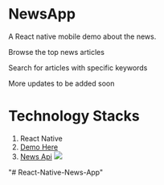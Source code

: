 # NewsApp

A React native mobile demo about the news.

Browse the top news articles 

Search for articles with specific keywords

More updates to be added soon

# Technology Stacks

1. React Native
2. [Demo Here](http://g.recordit.co/Sx9HDx1ey5.gif)
3. [News Api](https://newsapi.org/)
![](name-of-giphy.gif)

"# React-Native-News-App" 
